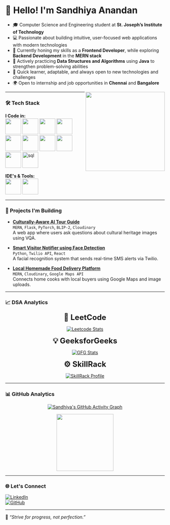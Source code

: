 <p align="center">
  <h1>👋 Hello! I'm Sandhiya Anandan</h1>
</p>

- 🎓 Computer Science and Engineering student at **St. Joseph’s Institute of Technology**  
- 💻 Passionate about building intuitive, user-focused web applications with modern technologies  
- 🌱 Currently honing my skills as a **Frontend Developer**, while exploring **Backend Development** in the **MERN stack**  
- 📌 Actively practicing **Data Structures and Algorithms** using **Java** to strengthen problem-solving abilities  
- 🚀 Quick learner, adaptable, and always open to new technologies and challenges  
- 🌍 Open to internship and job opportunities in **Chennai** and **Bangalore**

<img align="right" width="250" src="https://user-images.githubusercontent.com/74038190/236119160-976a0405-caa7-470c-9356-16d43402ea0a.gif" />

---

### 🛠️ Tech Stack

**I Code in:**  
<img height="50" src="https://img.icons8.com/color/48/000000/java-coffee-cup-logo.png"/>  <img height="50" src="https://img.icons8.com/color/48/000000/c-programming.png"/>   <img height="50" src="https://img.icons8.com/color/48/000000/html-5--v1.png"/>   <img height="50" src="https://img.icons8.com/color/48/000000/css3.png"/>   <img height="50" src="https://img.icons8.com/color/48/000000/javascript--v1.png"/>   <img height="50" src="https://img.icons8.com/external-tal-revivo-color-tal-revivo/48/external-react-a-javascript-library-for-building-user-interfaces-logo-color-tal-revivo.png"/>   <img height="50" src="https://img.icons8.com/color/48/000000/nodejs.png"/>   <img height="50" src="https://img.icons8.com/nolan/50/express-js.png"/>   <img height="50" src="https://img.icons8.com/color/48/000000/mongodb.png"/>   <img width="50" height="50" src="https://img.icons8.com/arcade/50/sql.png" alt="sql"/>

**IDE's & Tools:**  
<img height="50" src="https://img.icons8.com/color/48/000000/visual-studio-code-2019.png"/>  <img height="50" src="https://img.icons8.com/sf-black/64/github.png"/>


---

### 🚀 Projects I'm Building

- **[Culturally-Aware AI Tour Guide](https://github.com/sandhiya-555/AI-Tour-Guide)**  
  `MERN`, `Flask`, `PyTorch`, `BLIP-2`, `Cloudinary`  
  A web app where users ask questions about cultural heritage images using VQA.

- **[Smart Visitor Notifier using Face Detection](https://github.com/sandhiya-555/Face-Detection-project)**  
  `Python`, `Twilio API`, `React`  
  A facial recognition system that sends real-time SMS alerts via Twilio.

- **[Local Homemade Food Delivery Platform](https://github.com/sandhiya-555/Local-HomeFood-Delivery-Platform)**  
  `MERN`, `Cloudinary`, `Google Maps API`  
  Connects home cooks with local buyers using Google Maps and image uploads.

---

### 📈 DSA Analytics

<p align="center">
  <p align="center"><strong style='font-size:24px;'>🚀 LeetCode</strong></p>
</p>
<p align="center">
  <a href="https://leetcode.com/Sandhiya_A">
    <img src="https://leetcard.jacoblin.cool/Sandhiya_A?border=0&radius=10&theme=dark&ext=contest" alt="Leetcode Stats" />
  </a>
</p>

<p align="center">
  <p align="center"><strong style='font-size:24px;'>💡 GeeksforGeeks</strong></p>
</p>
<p align="center">
  <a href="https://auth.geeksforgeeks.org/user/sandhiyau1jg/practice/">
    <img src="https://gfgstatscard.vercel.app/sandhiyau1jg" alt="GFG Stats" />
  </a>
</p>

<p align="center">
  <p align="center"><strong style='font-size:24px;'>⚙️ SkillRack</strong></p>
</p>
<p align="center">
  <a href="https://www.skillrack.com/faces/resume.xhtml?id=407251&key=423b0086ac562dc883adbbd7904045730709b805">
    <img src="https://img.shields.io/badge/SkillRack-View_Profile-blueviolet?style=for-the-badge" alt="SkillRack Profile" />
  </a>
</p>

---



### 📊 GitHub Analytics

<p align="center">
  <a href="https://github.com/ashutosh00710/github-readme-activity-graph">
    <img src="https://github-readme-activity-graph.vercel.app/graph?username=sandhiya-555&bg_color=141012&color=fdfdfc&line=9ef349&point=f7f4e9&area=true&hide_border=true" alt="Sandhiya's GitHub Activity Graph" />
  </a>
</p>
<p align="center">
  <img height="180em" src="https://github-readme-stats.vercel.app/api/top-langs/?username=sandhiya-555&show_icons=true&hide_border=true&layout=compact&langs_count=8&theme=dark" />
</p>


---

### 🌐 Let's Connect

[![LinkedIn](https://img.shields.io/badge/LinkedIn-0077B5?style=for-the-badge&logo=linkedin&logoColor=white)](https://www.linkedin.com/in/sandhiya-anandan-5a1b26259)  
[![GitHub](https://img.shields.io/badge/GitHub-181717?style=for-the-badge&logo=github&logoColor=white)](https://github.com/sandhiya-555)

---

📌 *“Strive for progress, not perfection.”*

